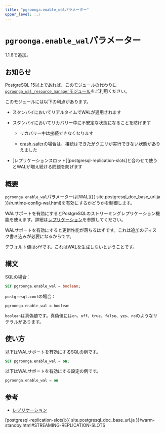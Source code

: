 ```yaml
---
title: "pgroonga.enable_walパラメーター"
upper_level: ../
---
```


# `pgroonga.enable_wal`パラメーター

1.1.6で追加。

## お知らせ

PostgreSQL 15以上であれば、このモジュールの代わりに[`pgroonga_wal_resource_manager`モジュール][pgroonga-wal-resource-manager]をご利用ください。

このモジュールには以下の利点があります。

* スタンバイにおいてリアルタイムでWALが適用されます

* スタンバイにおいてリカバリー中に不安定な状態になることを防げます

  * リカバリー中は接続できなくなります

  * [crash-safer][pgroonga-crash-safer]の場合は、接続はできたがクエリが実行できない状態がありえました

* [レプリケーションスロット][postgresql-replication-slots]と合わせて使うとWALが増え続ける問題を防げます

## 概要

`pgroonga.enable_wal`パラメーターは[WAL]({{ site.postgresql_doc_base_url.ja }}/runtime-config-wal.html)を有効にするかどうかを制御します。

WALサポートを有効にするとPostgreSQLのストリーミングレプリケーション機能を使えます。詳細は[レプリケーション](../replication.html)を参照してください。

WALサポートを有効にすると更新性能が落ちるはずです。これは追加のディスク書き込みが必要になるからです。

デフォルト値は`off`です。これはWALを生成しないということです。

## 構文

SQLの場合：

```sql
SET pgroonga.enable_wal = boolean;
```

`postgresql.conf`の場合：

```text
pgroonga.enable_wal = boolean
```

`boolean`は真偽値です。真偽値には`on`、`off`、`true`、`false`、`yes`、`no`のようなリテラルがあります。

## 使い方

以下はWALサポートを有効にするSQLの例です。

```sql
SET pgroonga.enable_wal = on;
```

以下はWALサポートを有効にする設定の例です。

```sql
pgroonga.enable_wal = on
```

## 参考

  * [レプリケーション](../replication.html)

[postgresql-replication-slots]:{{ site.postgresql_doc_base_url.ja }}/warm-standby.html#STREAMING-REPLICATION-SLOTS

[pgroonga-crash-safer]:../reference/modules/pgroonga-crash-safer.html

[pgroonga-wal-resource-manager]:../modules/pgroonga-wal-resource-manager.html
